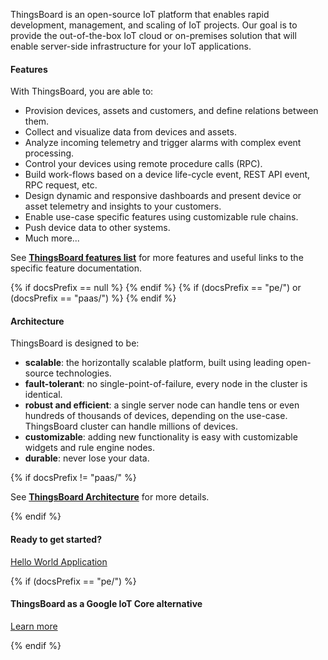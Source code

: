 
ThingsBoard is an open-source IoT platform that enables rapid development, management, and scaling of IoT projects. 
Our goal is to provide the out-of-the-box IoT cloud or on-premises solution that will enable server-side infrastructure for your IoT applications. 

#### Features

With ThingsBoard, you are able to:

 - Provision devices, assets and customers, and define relations between them.
 - Collect and visualize data from devices and assets. 
 - Analyze incoming telemetry and trigger alarms with complex event processing.
 - Control your devices using remote procedure calls (RPC).
 - Build work-flows based on a device life-cycle event, REST API event, RPC request, etc.
 - Design dynamic and responsive dashboards and present device or asset telemetry  and insights to your customers.  
 - Enable use-case specific features using customizable rule chains.
 - Push device data to other systems.
 - Much more...
 
See [**ThingsBoard features list**](/docs/{{docsPrefix}}#features) for more features and useful links to the specific feature documentation. 

{% if docsPrefix == null %}
<object width="100%" data="https://img.thingsboard.io/reference/thingsboard-architecture.svg"></object>
{% endif %}
{% if (docsPrefix == "pe/") or (docsPrefix == "paas/") %}
<object width="100%" data="https://img.thingsboard.io/reference/thingsboard-architecture-pe.svg"></object>
{% endif %}

#### Architecture

ThingsBoard is designed to be:

* **scalable**: the horizontally scalable platform, built using leading open-source technologies.
* **fault-tolerant**: no single-point-of-failure, every node in the cluster is identical.
* **robust and efficient**: a single server node can handle tens or even hundreds of thousands of devices, depending on the use-case. 
ThingsBoard cluster can handle millions of devices.
* **customizable**: adding new functionality is easy with customizable widgets and rule engine nodes.
* **durable**: never lose your data.

{% if docsPrefix != "paas/" %}

See [**ThingsBoard Architecture**](/docs/{{docsPrefix}}reference) for more details.

{% endif %}

#### Ready to get started?

<p><a href="/docs/{{docsPrefix}}getting-started-guides/helloworld" class="button">Hello World Application</a></p>

{% if (docsPrefix == "pe/") %}
#### ThingsBoard as a Google IoT Core alternative

<p><a href="/google-iot-core-alternative" class="button">Learn more</a></p>

{% endif %}

